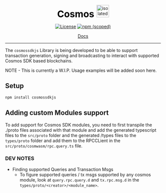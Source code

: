 <p align="center" size="20">
    <span style="color:black;font-weight:700;font-size:30px">
    Cosmos
    </span> 
    <img src="https://www.computerhope.com/jargon/j/javascript.png" alt="isolated" width="40"/>
</p>
<p align="center">
    <a href="https://opensource.org/licenses/Apache-2.0"><img alt="License" src="https://img.shields.io/badge/License-Apache_2.0-blue.svg"></a>
    <a href="https://www.npmjs.com/package/cosmossdkjs"><img alt="npm (scoped)" src="https://img.shields.io/npm/v/cosmossdkjs.svg"> </a>
</p>

<p align="center">
    <a href="https://cosmos.github.io/cosmjs/latest/stargate/index.html">Docs</a>
</p>

---

The `cosmossdkjs` Library is being developed to be able to support transaction generation, signing and broadcasting to interact with supported Cosmos SDK based blockchains.

NOTE - This is currently a W.I.P. Usage examples will be added soon here. 


## Setup

```sh
npm install cosmossdkjs
```

## Adding custom Modules support

To add support for Cosmos SDK modules, you need to first transpile the ./proto files associated with that module and add the generated typescript files to the `src/proto` folder and the generated /types files to the `types/proto` folder and add them to the RPCCLient in the `src/proto/cosmwasm/rpc.query.ts` file.

### DEV NOTES

- Finding supported Queries and Transaction Msgs
    - To figure supported queries / tx msgs supported by any cosmos module, look at `query.rpc.query.d` and `tx.rpc.msg.d` in the `types/proto/<creator>/<module_name>`.